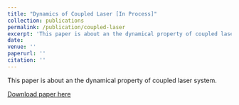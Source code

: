 ```yaml
---
title: "Dynamics of Coupled Laser [In Process]"
collection: publications
permalink: /publication/coupled-laser
excerpt: 'This paper is about an the dynamical property of coupled laser system.'
date: 
venue: ''
paperurl: ''
citation: ''
---
```

This paper is about an the dynamical property of coupled laser system.

[Download paper here]()

